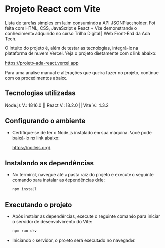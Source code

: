 # Projeto React com Vite

Lista de tarefas simples em latim consumindo a API JSONPlaceholder. Foi feita com HTML, CSS, JavaScript e React + Vite demonstrando o conhecimento adquirido no curso Trilha Digital | Web Front-End da Ada Tech. 

O intuito do projeto é, além de testar as tecnologias, integrá-lo na plataforma de nuvem Vercel. Veja o projeto diretamente com o link abaixo:

https://projeto-ada-react.vercel.app

Para uma análise manual e alterações que queira fazer no projeto, continue com os procedimentos abaixo.

## Tecnologias utilizadas
Node.js V.: 18.16.0 || React V.: 18.2.0 || Vite V.: 4.3.2

## Configurando o ambiente
* Certifique-se de ter o Node.js instalado em sua máquina. Você pode baixá-lo no link abaixo:

  https://nodejs.org/

## Instalando as dependências
* No terminal, navegue até a pasta raiz do projeto e execute o seguinte comando para instalar as dependências dele:
  	
  ```bash
  npm install
  ```

## Executando o projeto
* Após instalar as dependências, execute o seguinte comando para iniciar o servidor de desenvolvimento do Vite:

  ```bash
  npm run dev
  ```

* Iniciando o servidor, o projeto será executado no navegador.
